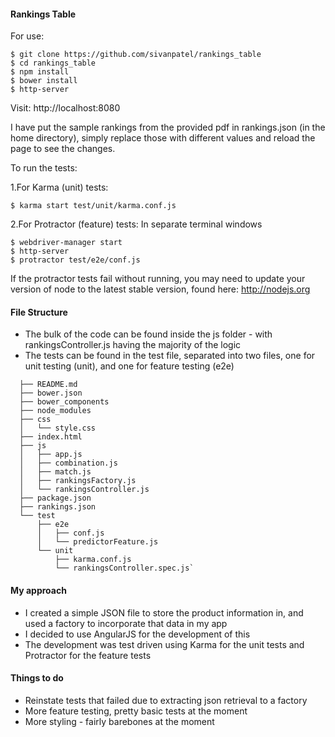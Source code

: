 #### Rankings Table

For use:

````
$ git clone https://github.com/sivanpatel/rankings_table 
$ cd rankings_table
$ npm install
$ bower install
$ http-server
````
Visit: http://localhost:8080

I have put the sample rankings from the provided pdf in rankings.json (in the home directory), simply replace those with different values and reload the page to see the changes.

To run the tests:

1.For Karma (unit) tests:
````
$ karma start test/unit/karma.conf.js
````

2.For Protractor (feature) tests:
In separate terminal windows
````
$ webdriver-manager start
$ http-server
$ protractor test/e2e/conf.js
````
If the protractor tests fail without running, you may need to update your version of node to the latest stable version, found here: http://nodejs.org
#### File Structure

* The bulk of the code can be found inside the js folder - with rankingsController.js having the majority of the logic
* The tests can be found in the test file, separated into two files, one for unit testing (unit), and one for feature testing (e2e)
````
  ├── README.md
  ├── bower.json
  ├── bower_components
  ├── node_modules
  ├── css
  │   └── style.css
  ├── index.html
  ├── js
  │   ├── app.js
  │   ├── combination.js
  │   ├── match.js
  │   ├── rankingsFactory.js
  │   └── rankingsController.js
  ├── package.json
  ├── rankings.json
  └── test
      ├── e2e
      │   ├── conf.js
      │   └── predictorFeature.js
      └── unit
          ├── karma.conf.js
          └── rankingsController.spec.js`
````
#### My approach
* I created a simple JSON file to store the product information in, and used a factory to incorporate that data in my app
* I decided to use AngularJS for the development of this
* The development was test driven using Karma for the unit tests and Protractor for the feature tests

#### Things to do
* Reinstate tests that failed due to extracting json retrieval to a factory
* More feature testing, pretty basic tests at the moment
* More styling - fairly barebones at the moment

